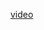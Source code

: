 <a href="https://drive.google.com/file/d/1N_UI7ayNWbPA5eZeuMFkdEMOPI2ha7YY/view?usp=drive_link">video</a>
